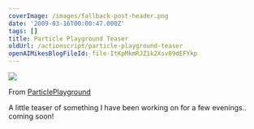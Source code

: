 ```yaml
---
coverImage: /images/fallback-post-header.png
date: '2009-03-16T00:00:47.000Z'
tags: []
title: Particle Playground Teaser
oldUrl: /actionscript/particle-playground-teaser
openAIMikesBlogFileId: file-ItKpMkmRJZ1k2Xsv09dEFYkp
---
```


[![](https://lh3.ggpht.com/_vZ6zE_QJfu0/Sb2Hj_CenhI/AAAAAAAAItE/3yJxw7K7Z9c/s400/Chase%20by%20Someone.jpg)](https://picasaweb.google.co.uk/lh/photo/mqu7hIXk3xs0V8vORfuQBw?feat=embedwebsite)

From [ParticlePlayground](https://picasaweb.google.co.uk/mike.cann/ParticlePlayground?feat=embedwebsite)

A little teaser of something I have been working on for a few evenings.. coming soon!
